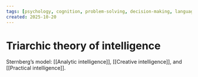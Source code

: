 ```yaml
---
tags: [psychology, cognition, problem-solving, decision-making, language, intelligence, testing, heuristics, bias]
created: 2025-10-20
---
```

# Triarchic theory of intelligence

Sternberg’s model: [[Analytic intelligence]], [[Creative intelligence]], and [[Practical intelligence]].
